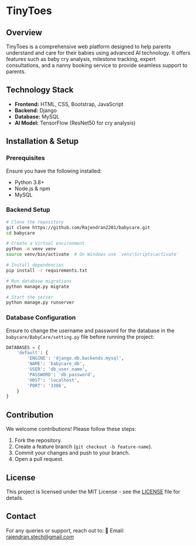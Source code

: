 # TinyToes

## Overview
TinyToes is a comprehensive web platform designed to help parents understand and care for their babies using advanced AI technology. It offers features such as baby cry analysis, milestone tracking, expert consultations, and a nanny booking service to provide seamless support to parents.


## Technology Stack
- **Frontend:** HTML, CSS, Bootstrap, JavaScript
- **Backend:** Django
- **Database:** MySQL
- **AI Model:** TensorFlow (ResNet50 for cry analysis)

## Installation & Setup
### Prerequisites
Ensure you have the following installed:
- Python 3.8+
- Node.js & npm
- MySQL

### Backend Setup
```bash
# Clone the repository
git clone https://github.com/Rajendran2201/babycare.git
cd babycare

# Create a virtual environment
python -m venv venv
source venv/bin/activate  # On Windows use `venv\Scripts\activate`

# Install dependencies
pip install -r requirements.txt

# Run database migrations
python manage.py migrate

# Start the server
python manage.py runserver
```

### Database Configuration

Ensure to change the username and password for the database in the `babycare/BabyCare/setting.py` file before running the project:

```python
DATABASES = {
    'default': {
        'ENGINE': 'django.db.backends.mysql',
        'NAME': 'babycare_db',
        'USER': 'db_user_name',
        'PASSWORD': 'db_password',
        'HOST': 'localhost',
        'PORT': '3306',
    }
}
```


## Contribution
We welcome contributions! Please follow these steps:
1. Fork the repository.
2. Create a feature branch (`git checkout -b feature-name`).
3. Commit your changes and push to your branch.
4. Open a pull request.

## License
This project is licensed under the MIT License - see the [LICENSE](LICENSE) file for details.

## Contact
For any queries or support, reach out to:
📧 Email: rajendran.stech@gmail.com
